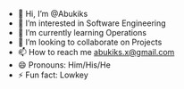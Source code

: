 - 👋 Hi, I’m @Abukiks
- 👀 I’m interested in Software Engineering
- 🌱 I’m currently learning Operations
- 💞️ I’m looking to collaborate on Projects
- 📫 How to reach me abukiks.x@gmail.com
- 😄 Pronouns: Him/His/He
- ⚡ Fun fact: Lowkey

<!---
Abukiks/Abukiks is a ✨ special ✨ repository because its `README.md` (this file) appears on your GitHub profile.
You can click the Preview link to take a look at your changes.
--->
